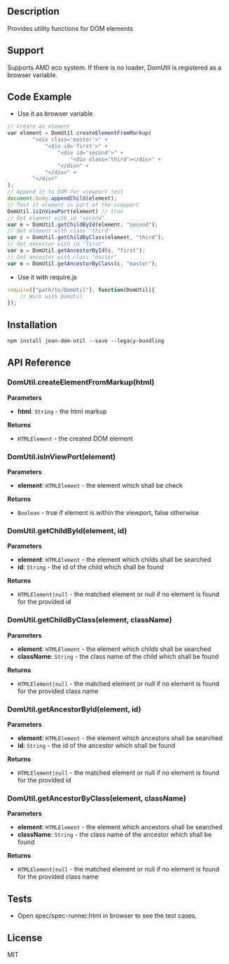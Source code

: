 ## Description

Provides utility functions for DOM elements

## Support
Supports AMD eco system. If there is no loader, DomUtil is registered as a browser variable.

## Code Example
- Use it as browser variable
```js
// Create an element
var element = DomUtil.createElementFromMarkup(
        "<div class='master'>" + 
            "<div id='first'>" +
                "<div id='second'>" +
                    "<div class='third'></div>" +
                "</div>" +
            "</div>" +
        "</div>"
);
// Append it to DOM for viewport test
document.body.appendChild(element);
// Test if element is part of the viewport
DomUtil.isInViewPort(element) // true
// Get element with id "second"
var e = DomUtil.getChildById(element, "second");
// Get element with class "third"
var c = DomUtil.getChildByClass(element, "third");
// Get ancestor with id "first"
var a = DomUtil.getAncestorById(c, "first");
// Get ancestor with class "master"
var m = DomUtil.getAncestorByClass(c, "master");
```
- Use it with require.js
```js
require(["path/to/DomUtil"], function(DomUtil){
    // Work with DomUtil
});
```

## Installation

`npm install jean-dom-util --save --legacy-bundling`

## API Reference

### DomUtil.createElementFromMarkup(html) 

**Parameters**
- **html**: `String` - the html markup

**Returns**
- `HTMLElement` - the created DOM element

### DomUtil.isInViewPort(element) 

**Parameters**
- **element**: `HTMLElement` - the element which shall be check 

**Returns**
- `Boolean` - true if element is within the viewport, false otherwise

### DomUtil.getChildById(element, id) 

**Parameters**
- **element**: `HTMLElement` - the element which childs shall be searched
- **id**: `String` - the id of the child which shall be found 

**Returns**
- `HTMLElement|null` - the matched element or null if no element is found for the provided id 

### DomUtil.getChildByClass(element, className) 

**Parameters**
- **element**: `HTMLElement` - the element which childs shall be searched 
- **className**: `String` - the class name of the child which shall be found

**Returns**
- `HTMLElement|null` - the matched element or null if no element is found for the provided class name

### DomUtil.getAncestorById(element, id) 

**Parameters**
- **element**: `HTMLElement` - the element which ancestors shall be searched
- **id**: `String` - the id of the ancestor which shall be found

**Returns**
- `HTMLElement|null` - the matched element or null if no element is found for the provided id 

### DomUtil.getAncestorByClass(element, className) 

**Parameters**
- **element**: `HTMLElement` -  the element which ancestors shall be searched
- **className**: `String` - the class name of the ancestor which shall be found

**Returns**
- `HTMLElement|null` - the matched element or null if no element is found for the provided class name

## Tests

- Open spec/spec-runner.html in browser to see the test cases.

## License

MIT